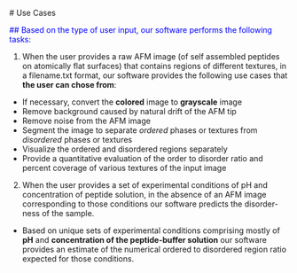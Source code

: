 <span style="color=red"> # Use Cases </span>

<span style="color:blue"> ## Based on the type of user input, our software performs the following tasks: </span>

1. When the user provides a raw AFM image (of self assembled peptides on atomically flat surfaces) that contains regions of different textures, in a filename.txt format, our software provides the following use cases that **the user can chose from**:

* If necessary, convert the **colored** image to **grayscale** image
* Remove background caused by natural drift of the AFM tip
* Remove noise from the AFM image
* Segment the image to separate *ordered* phases or textures from *disordered* phases or textures
* Visualize the ordered and disordered regions separately
* Provide a quantitative evaluation of the order to disorder ratio and percent coverage of various textures of the input image


2. When the user provides a set of experimental conditions of pH and concentration of peptide solution, in the absence of an AFM image corresponding to those conditions our software predicts the disorder-ness of the sample.

* Based on unique sets of experimental conditions comprising mostly of **pH** and **concentration of the peptide-buffer solution**
  our software provides an estimate of the numerical ordered to disordered region ratio expected for those conditions.
